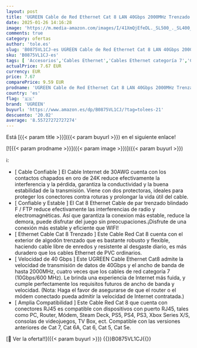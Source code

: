 ```yaml
---
layout: post
title: 'UGREEN Cable de Red Ethernet Cat 8 LAN 40Gbps 2000MHz Trenzado con Conector RJ45  Compatible con Steam Deck PS5 PS4 Xbox X/S PC TV Box Router Servidor NAS  2 Metros'
date: 2025-01-26 14:16:28
image: 'https://m.media-amazon.com/images/I/41XmQjEfeDL._SL500_._SL400_.jpg'
comments: true
category: ofertas
author: 'tole.es'
slug: 'B0875VL1CJ-es UGREEN Cable de Red Ethernet Cat 8 LAN 40Gbps 2000MHz...'
sku: 'B0875VL1CJ-es'
tags: [ 'Accesorios','Cables Ethernet','Cables Ethernet categoría 7','Cables y accesorios','Cables y conectores','Informática','ps4','ps5','ugreen','xbox','🇪🇸', ]
actualPrice: 7.67 EUR
currency: EUR
price: 7.67
comparePrice: 9.59 EUR
prodname: 'UGREEN Cable de Red Ethernet Cat 8 LAN 40Gbps 2000MHz Trenzado con Conector RJ45  Compatible con Steam Deck PS5 PS4 Xbox X/S PC TV Box Router Servidor NAS  2 Metros'
country: 'es'
flag: '🇪🇸'
brand: 'UGREEN'
buyurl: 'https://www.amazon.es/dp/B0875VL1CJ/?tag=tolees-21'
descuento: '20.02'
average: '8.55727272727274'
---
```


Está [{{< param title >}}]({{< param buyurl >}}) en el siguiente enlace!

[![{{< param prodname >}}]({{< param image >}})]({{< param buyurl >}})

ℹ️:

- [ Cable Confiable ] El Cable Internet de 30AWG cuenta con los contactos chapados en oro de 24K reduce efectivamente la interferencia y la pérdida, garantiza la conductividad y la buena estabilidad de la transmisión. Viene con dos protectoras, ideales para proteger los conectores contra roturas y prolongar la vida útil del cable.
- [ Confiable y Estable ] El Cat 8 Ethernet Cable de par trenzado blindado F / FTP reduce efectivamente las interferencias de radio y electromagnéticas. Así que garantiza la conexion más estable, reduce la demora, puede disfrutar del juego sin preocupaciones.¡Disfrute de una conexión más estable y eficiente que WIFI!
- [ Ethernet Cable Cat 8 Trenzado ] Este Cable Red Cat 8 cuenta con el exterior de algodón trenzado que es bastante robusto y flexible, haciendo cable libre de enredos y resistente al desgaste diario, es más duradero que los cables Ethernet de PVC ordinarios.
- [ Velocidad de 40 Gbps ] Este UGREEN Cable Ethernet Cat8 admite la velocidad de transmisión de datos de 40Gbps y el ancho de banda de hasta 2000MHz, cuatro veces que los cables de red categoría 7 (10Gbps/600 MHz). Le brinda una experiencia de Internet más fuida, y cumple perfectamente los requisitos futuros de ancho de banda y velocidad. (Nota: Haga el favor de asegurarse de que el router o el módem conectado pueda admitir la velocidad de Internet contratada.)
- [ Amplia Compatibilidad ] Este Cable Red Cat 8 que cuenta con conectores RJ45 es compatible con dispositivos con puerto RJ45, tales como PC, Router, Módem, Steam Deck, PS5, PS4, PS3, Xbox Series X/S, consolas de videojuegos, TV Box, ect. Compatible con las versiones anteriores de Cat 7, Cat 6A, Cat 6, Cat 5, Cat 5e.

[🛒 Ver la oferta!!]({{< param buyurl >}})
{{<world>}}B0875VL1CJ{{</world>}}
